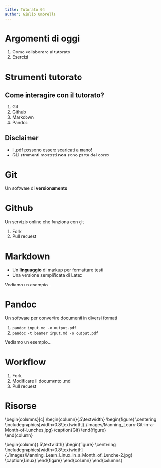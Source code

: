 ```yaml
---
title: Tutorato 04
author: Giulio Umbrella
---
```


# Argomenti di oggi

1. Come collaborare al tutorato
2. Esercizi


# Strumenti tutorato

## Come interagire con il tutorato?

1. Git
2. Github
3. Markdown
4. Pandoc

## Disclaimer

- I .pdf possono essere scaricati a mano!
- GLi strumenti mostrati **non** sono parte del corso

# Git

Un software di **versionamento**

# Github

Un servizio online che funziona con git

1. Fork
2. Pull request

# Markdown

- Un **linguaggio** di markup per formattare testi
- Una versione semplificata di Latex

Vediamo un esempio...

# Pandoc

Un software per convertire documenti in diversi formati

1. `pandoc input.md -o output.pdf`
2. `pandoc -t beamer input.md -o output.pdf`

Vediamo un esempio...

# Workflow

1. Fork
2. Modificare il documento .md
3. Pull request

# Risorse

\begin{columns}[c]
    \begin{column}{.5\textwidth}
    \begin{figure}
        \centering
        \includegraphics[width=0.8\textwidth]{./images/Manning_Learn-Git-in-a-Month-of-Lunches.jpg}
        \caption{Git}
    \end{figure}      
    \end{column}

\begin{column}{.5\textwidth}
    \begin{figure}
        \centering
        \includegraphics[width=0.8\textwidth]{./images/Manning_Learn_Linux_in_a_Month_of_Lunche-2.jpg}
        \caption{Linux}
    \end{figure}
    \end{column}
\end{columns}

